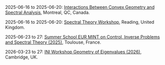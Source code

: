 2025-06-16 to 2025-06-20: [Interactions Between Convex Geometry and Spectral Analysis](https://ism.uqam.ca/convex/en/ "The conference explores convex geometry and spectral analysis, focusing on physical applications. Topics include convex bodies, eigenvalue problems, and geometric inequalities. Discussions cover connections to quantum mechanics and statistical mechanics, emphasizing mathematical structures."), Montreal, QC, Canada.

2025-06-16 to 2025-06-20: [Spectral Theory Workshop](https://sites.google.com/view/uk-st/events/workshop-4-reading "The workshop explores spectral theory, focusing on mathematical physics. Topics include eigenvalue problems, Schrödinger operators, and random matrices. Discussions cover applications in quantum mechanics and condensed matter physics, emphasizing spectral analysis techniques."), Reading, United Kingdom.

2025-06-23 to 27: [Summer School EUR MINT on Control, Inverse Problems and Spectral Theory (2025)](https://indico.math.cnrs.fr/event/12766/ "Focuses on control theory, inverse problems, and spectral analysis. Topics include PDE control, spectral methods, and applications in imaging, engineering, and mathematical physics."), Toulouse, France.

2026-03-23 to 27: [INI Workshop Geometry of Eigenvalues (2026)](https://www.newton.ac.uk/event/gstw02/ "This workshop explores the geometry of eigenvalues, covering spectral geometry, random matrices, and operator theory. Topics include applications in quantum mechanics, graph theory, and statistical physics, emphasizing mathematical and computational methods for eigenvalue analysis."), Cambridge, UK.

